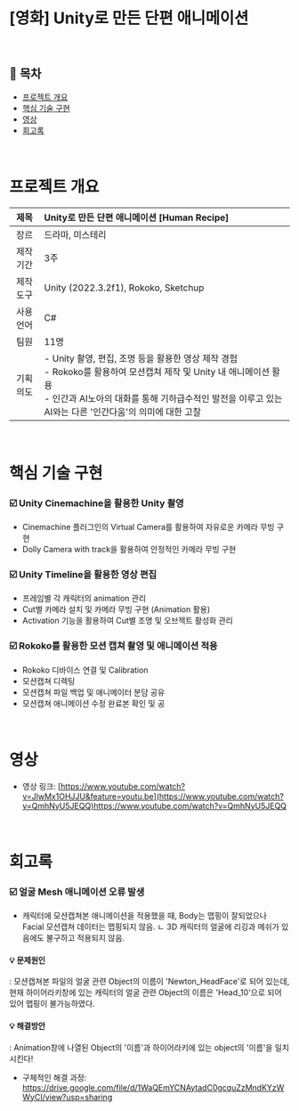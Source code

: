 # [영화] Unity로 만든 단편 애니메이션 <Human Recipe>


</br>

## :memo: 목차

- [프로젝트 개요](#프로젝트-개요)
- [핵심 기술 구현](#핵심-기술-구현)
- [영상](#영상)
- [회고록](#회고록)

</br>

# 프로젝트 개요

|제목|Unity로 만든 단편 애니메이션 [Human Recipe]|
|:------:|:---|
|장르 | 드라마, 미스테리|
|제작기간 | 3주|
|제작도구 |Unity (2022.3.2f1), Rokoko, Sketchup|
|사용언어 |C#|
|팀원 | 11명|
|기획의도| - Unity 촬영, 편집, 조명 등을 활용한 영상 제작 경험 <br> - Rokoko를 활용하여 모션캡쳐 제작 및 Unity 내 애니메이션 활용 <br> - 인간과 AI노아의 대화를 통해 기하급수적인 발전을 이루고 있는 AI와는 다른 '인간다움'의 의미에 대한 고찰

</br>

# 핵심 기술 구현

### :ballot_box_with_check: Unity Cinemachine을 활용한 Unity 촬영
- Cinemachine 플러그인의 Virtual Camera를 활용하여 자유로운 카메라 무빙 구현
- Dolly Camera with track을 활용하여 안정적인 카메라 무빙 구현

### :ballot_box_with_check: Unity Timeline을 활용한 영상 편집
- 프레임별 각 캐릭터의 animation 관리
- Cut별 카메라 설치 및 카메라 무빙 구현 (Animation 활용)
- Activation 기능을 활용하여 Cut별 조명 및 오브젝트 활성화 관리

### :ballot_box_with_check: Rokoko를 활용한 모션 캡쳐 촬영 및 애니메이션 적용
- Rokoko 디바이스 연결 및 Calibration
- 모션캡쳐 디렉팅
- 모션캡쳐 파일 백업 및 애니메이터 분담 공유
- 모션캡쳐 애니메이션 수정 완료본 확인 및 공

</br>

# 영상

- 영상 링크: [https://www.youtube.com/watch?v=JlwMx1OHJJU&feature=youtu.be](https://www.youtube.com/watch?v=QmhNyU5JEQQ)https://www.youtube.com/watch?v=QmhNyU5JEQQ

</br>

# 회고록

### :ballot_box_with_check: 얼굴 Mesh 애니메이션 오류 발생
- 캐릭터에 모션캡쳐본 애니메이션을 적용했을 때, Body는 맵핑이 잘되었으나 Facial 모션캡쳐 데이터는 맵핑되지 않음.
  ㄴ 3D 캐릭터의 얼굴에 리깅과 메쉬가 있음에도 불구하고 적용되지 않음.

#### :bulb: 문제원인
: 모션캡쳐본 파일의 얼굴 관련 Object의 이름이 'Newton_HeadFace'로 되어 있는데, 현재 하이어라키창에 있는 캐릭터의 얼굴 관련 Object의 이름은 'Head_10'으로 되어 있어 맵핑이 불가능하였다.
#### :bulb: 해결방안 
: Animation창에 나열된 Object의 '이름'과 하이어라키에 있는 object의 '이름'을 일치시킨다!
* 구체적인 해결 과정: https://drive.google.com/file/d/1WaQEmYCNAytadC0gcquZzMndKYzWWyCI/view?usp=sharing
